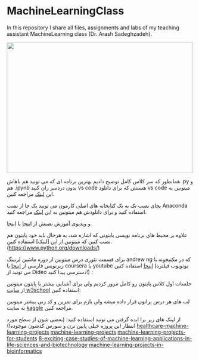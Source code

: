 # MachineLearningClass
In this repository I share all files, assignments and labs of my teaching assistant MachineLearning class (Dr. ‪Arash Sadeghzadeh).

<img src="https://user-images.githubusercontent.com/100838219/220181082-841704a6-49d6-4f2b-814c-e04add11b309.png" width="500" height="350" />


همانطور که سر کلاس کامل توضیح دادیم بهترین برنامه ای که می تونید هم باهاش .py و هم .ipynb بدون دردسر ران کنید vs code هستش که برای دانلود vs code میتونین به این [لینک](https://soft98.ir/software/programming/53-visual-studio-code-1.html) مراجعه کنین.

بجای نصب تک به تک کتابخانه های اصلی کارمون می تونید یک جا از نصب Anaconda استفاده کنید و برای دانلودش هم میتونین به این [لینک](https://www.anaconda.com/download/) مراجعه کنید.


و ویدیوی آموزش نصبش از [اینجا](https://www.aparat.com/v/7HpBv) یا [اینجا](https://www.aparat.com/v/W3Ddh).



علاوه بر محیط های برنامه نویسی پایتونی که اشاره شد، به هرحال باید خود پایتون هم نصب کنین که میتونین از این [لینک] استفاده کنین.
(https://www.python.org/downloads/)

برای قسمت تئوری درس میتونین از دوره ماشین لرنینگ andrew ng که در مکتبخونه با زیرنویس فارسی از [اینجا](https://maktabkhooneh.org/course/%D8%A2%D9%85%D9%88%D8%B2%D8%B4-%D8%B1%D8%A7%DB%8C%DA%AF%D8%A7%D9%86-%DB%8C%D8%A7%D8%AF%DA%AF%DB%8C%D8%B1%DB%8C-%D9%85%D8%A7%D8%B4%DB%8C%D9%86-andrew-ng-mk1085/) یا coursera یا youtube [اینجا](https://youtube.com/playlist?list=PLxfEOJXRm7eZKJyovNH-lE3ooXTsOCvfC) استفاده کنین (یوتویوب فیلتره می تونید از Dideo دسترسی پیدا کنید!) :


جلسات اول کلاس پایتون رو کامل مرور کردیم ولی برای آشنایی بیشتر با پایتون میتونین از [سایت w3school](https://www.w3schools.com/python/) استفاده کنین:


لب های هر درس براتون قرار داده میشه ولی بازم برای تمرین و کد زنی بیشتر میتونین به سایت [kaggle](https://www.kaggle.com/code) مراجعه کنین.



از لینک های زیر برا ایده گرفتن می تونید استفاده کنید: (بعضی شون از سطح مورد انتظار این پروژه خیلی پایین ترن و سورس کدشون موجوده!)
[healthcare-machine-learning-projects](https://www.projectpro.io/article/healthcare-machine-learning-projects-with-source-code/508)
[machine-learning-projects](https://medium.com/mlearning-ai/machine-learning-projects-with-source-code-in-python-easy-projects-intermediate-projects-and-d289f5f1328e)
[machine-learning-projects-for-students](https://www.projectpro.io/article/machine-learning-projects-for-students-with-source-code/503)
[8-exciting-case-studies-of-machine-learning-applications-in-life-sciences-and-biotechnology](https://towardsdatascience.com/8-exciting-case-studies-of-machine-learning-applications-in-life-sciences-and-biotechnology-97c1b0b43688)
[machine-learning-projects-in-bioinformatics](https://www.projectpro.io/article/machine-learning-projects-in-bioinformatics/627)